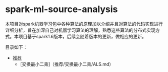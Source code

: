 # spark-ml-source-analysis
本项目对spark机器学习包中各种算法的原理加以介绍并且对算法的代码实现进行详细分析，旨在加深自己对机器学习算法的理解，熟悉这些算法的分布式实现方式。本项目基于spark1.6版本，后续会随着版本的更新，做相应的更新。

目录如下：

* [推荐](推荐/交换最小二乘/ALS.md)
    * [交换最小二乘]（推荐/交换最小二乘/ALS.md）